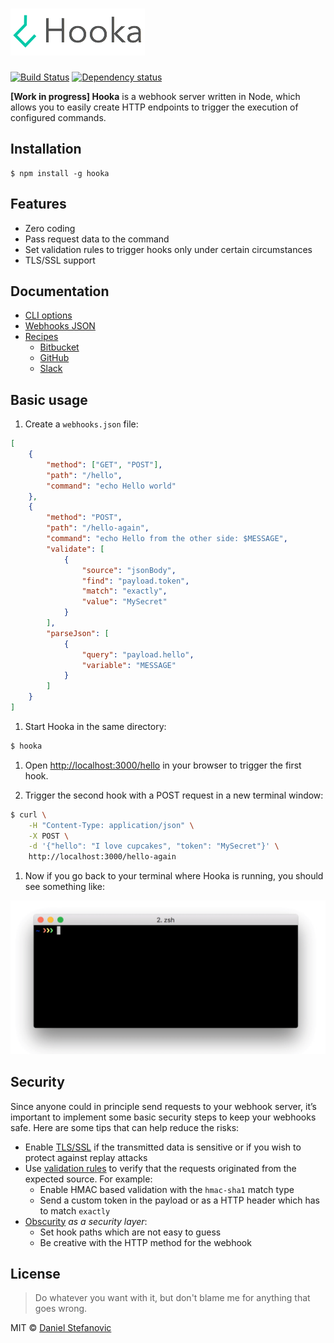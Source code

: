 # ![hooka](media/logo.png)

[![Build Status][travis-image]][travis-url]
[![Dependency status][david-dm-image]][david-dm-url]

[travis-url]: https://travis-ci.org/danistefanovic/hooka
[travis-image]: http://img.shields.io/travis/danistefanovic/hooka.svg
[david-dm-url]:https://david-dm.org/danistefanovic/hooka
[david-dm-image]:https://david-dm.org/danistefanovic/hooka.svg

**[Work in progress] Hooka** is a webhook server written in Node, which allows you to easily create HTTP endpoints to trigger the execution of configured commands.

## Installation

```
$ npm install -g hooka
```

## Features

* Zero coding
* Pass request data to the command
* Set validation rules to trigger hooks only under certain circumstances
* TLS/SSL support

## Documentation

* [CLI options](docs/cli.md)
* [Webhooks JSON](docs/webhooks.md)
* [Recipes](docs/recipes.md)
  * [Bitbucket](docs/recipes/bitbucket.md)
  * [GitHub](docs/recipes/github.md)
  * [Slack](docs/recipes/slack.md)

## Basic usage

1. Create a `webhooks.json` file:

  ```json
  [
      {
          "method": ["GET", "POST"],
          "path": "/hello",
          "command": "echo Hello world"
      },
      {
          "method": "POST",
          "path": "/hello-again",
          "command": "echo Hello from the other side: $MESSAGE",
          "validate": [
              {
                  "source": "jsonBody",
                  "find": "payload.token",
                  "match": "exactly",
                  "value": "MySecret"
              }
          ],
          "parseJson": [
              {
                  "query": "payload.hello",
                  "variable": "MESSAGE"
              }
          ]
      }
  ]
  ```

1. Start Hooka in the same directory:
  ```sh
  $ hooka
  ```

1. Open [http://localhost:3000/hello](http://localhost:3000/hello) in your browser to trigger the first hook.

1. Trigger the second hook with a POST request in a new terminal window:
  ```sh
  $ curl \
      -H "Content-Type: application/json" \
      -X POST \
      -d '{"hello": "I love cupcakes", "token": "MySecret"}' \
      http://localhost:3000/hello-again
  ```

1. Now if you go back to your terminal where Hooka is running, you should see something like:

<p align="center">
    <img src="media/screencast.gif" width="700" />
</p>

## Security

Since anyone could in principle send requests to your webhook server, it’s important to implement some basic security steps to keep your webhooks safe. Here are some tips that can help reduce the risks:

* Enable [TLS/SSL](docs/cli.md#--tlc-cert----tls-key) if the transmitted data is sensitive or if you wish to protect against replay attacks
* Use [validation rules](docs/webhooks.md#validate) to verify that the requests originated from the expected source. For example:
  * Enable HMAC based validation with the `hmac-sha1` match type
  * Send a custom token in the payload or as a HTTP header which has to match `exactly`
* [Obscurity](https://danielmiessler.com/study/security-by-obscurity/) *as a security layer*:
  * Set hook paths which are not easy to guess
  * Be creative with the HTTP method for the webhook

## License

> Do whatever you want with it, but don't blame me for anything that goes wrong.

MIT © [Daniel Stefanovic](http://twitter.com/danistefanovic)


